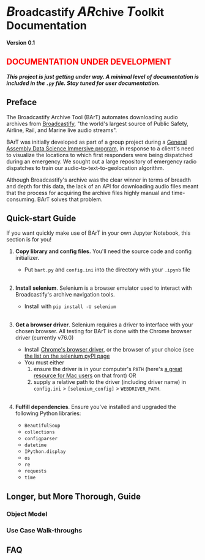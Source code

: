 # <span style="font-size:larger;"><i>B</i></span>roadcastify <span style="font-size:larger;"><i>AR</i></span>chive <span style="font-size:larger;"><i>T</i></span>oolkit<br>Documentation

**Version 0.1**

## <span style="color:red">**DOCUMENTATION UNDER DEVELOPMENT**</span>

**_This project is just getting under way. A minimal level of documentation is included in the `.py` file. Stay tuned for user documentation._**

## Preface

The Broadcastify Archive Tool (BArT) automates downloading audio archives from [Broadcastify](www.broadcastify.com), "the world's largest source of Public Safety, Airline, Rail, and Marine live audio streams".

BArT was initially developed as part of a group project during a [General Assembly Data Science Immersive program](https://generalassemb.ly/education/data-science-immersive/), in response to a client's need to visualize the locations to which first responders were being dispatched during an emergency. We sought out a large repository of emergency radio dispatches to train our audio-to-text-to-geolocation algorithm.

Although Broadcastify's archive was the clear winner in terms of breadth and depth for this data, the lack of an API for downloading audio files meant that the process for acquiring the archive files highly manual and time-consuming. BArT solves that problem.

## Quick-start Guide

If you want quickly make use of BArT in your own Jupyter Notebook, this section is for you!

1. **Copy library and config files.** You'll need the source code and config initializer.
    - Put `bart.py` and `config.ini` into the directory with your `.ipynb` file<br><br>

1. **Install selenium**. Selenium is a browser emulator used to interact with Broadcastify's archive navigation tools.
    - Install with `pip install -U selenium`<br><br>
    
1. **Get a browser driver**. Selenium requires a driver to interface with your chosen browser. All testing for BArT is done with the Chrome browser driver (currently v76.0)
    - Install [Chrome's browser driver](https://sites.google.com/a/chromium.org/chromedriver/downloads), or the browser of your choice (see [the list on the selenium pyPI page](https://pypi.org/project/selenium/)
    - You must either 
      1. ensure the driver is in your computer's `PATH` (here's [a great resource for Mac users](https://www.architectryan.com/2012/10/02/add-to-the-path-on-mac-os-x-mountain-lion/#.Uydjga1dXDg) on that front) OR
      1. supply a relative path to the driver (including driver name) in `config.ini` > `[selenium_config]` > `WEBDRIVER_PATH`.<br><br>

1. **Fulfill dependencies**. Ensure you've installed and upgraded the following Python libraries:
    - `BeautifulSoup`
    - `collections`
    - `configparser`
    - `datetime`
    - `IPython.display`
    - `os`
    - `re`
    - `requests`
    - `time`

## Longer, but More Thorough, Guide

### Object Model

### Use Case Walk-throughs

## FAQ

